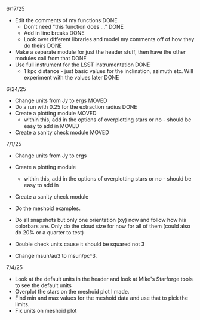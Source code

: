6/17/25
- Edit the comments of my functions DONE
    - Don't need "this function does ..." DONE
    - Add in line breaks DONE
    - Look over different libraries and model my comments off of how they do theirs DONE
- Make a separate module for just the header stuff, then have the other modules call from that DONE
- Use full instrument for the LSST instrumentation DONE
    - 1 kpc distance - just basic values for the inclination, azimuth etc. Will experiment with the values later DONE


6/24/25
- Change units from Jy to ergs MOVED
- Do a run with 0.25 for the extraction radius DONE
- Create a plotting module MOVED
    - within this, add in the options of overplotting stars or no - should be easy to add in MOVED
- Create a sanity check module MOVED

7/1/25
- Change units from Jy to ergs 
- Create a plotting module 
    - within this, add in the options of overplotting stars or no - should be easy to add in 
- Create a sanity check module 

- Do the meshoid examples.
- Do all snapshots but only one orientation (xy) now and follow how his colorbars are. Only do the cloud size for now for all of them (could also do 20% or a quarter to test)
- Double check units cause it should be squared not 3
- Change msun/au3 to msun/pc^3.

7/4/25
- Look at the default units in the header and look at Mike's Starforge tools to see the default units
- Overplot the stars on the meshoid plot I made. 
- Find min and max values for the meshoid data and use that to pick the limits. 
- Fix units on meshoid plot




